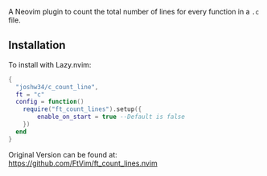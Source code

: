 A Neovim plugin to count the total number of lines for every function in a `.c` file.

## Installation

To install with Lazy.nvim:

```lua
{
  "joshw34/c_count_line",
  ft = "c"
  config = function()
    require("ft_count_lines").setup({
        enable_on_start = true --Default is false
    })
  end
}
```

Original Version can be found at: https://github.com/FtVim/ft_count_lines.nvim
